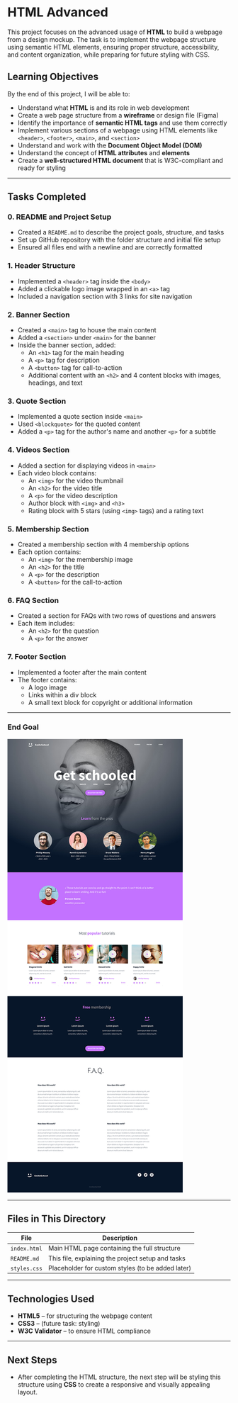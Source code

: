 # HTML Advanced

This project focuses on the advanced usage of **HTML** to build a webpage from a design mockup. The task is to implement the webpage structure using semantic HTML elements, ensuring proper structure, accessibility, and content organization, while preparing for future styling with CSS.

## Learning Objectives

By the end of this project, I will be able to:

- Understand what **HTML** is and its role in web development
- Create a web page structure from a **wireframe** or design file (Figma)
- Identify the importance of **semantic HTML tags** and use them correctly
- Implement various sections of a webpage using HTML elements like `<header>`, `<footer>`, `<main>`, and `<section>`
- Understand and work with the **Document Object Model (DOM)**
- Understand the concept of **HTML attributes** and **elements**
- Create a **well-structured HTML document** that is W3C-compliant and ready for styling

---

## Tasks Completed

### 0. **README and Project Setup**
- Created a `README.md` to describe the project goals, structure, and tasks
- Set up GitHub repository with the folder structure and initial file setup
- Ensured all files end with a newline and are correctly formatted

### 1. **Header Structure**
- Implemented a `<header>` tag inside the `<body>`
- Added a clickable logo image wrapped in an `<a>` tag
- Included a navigation section with 3 links for site navigation

### 2. **Banner Section**
- Created a `<main>` tag to house the main content
- Added a `<section>` under `<main>` for the banner
- Inside the banner section, added:
  - An `<h1>` tag for the main heading
  - A `<p>` tag for description
  - A `<button>` tag for call-to-action
  - Additional content with an `<h2>` and 4 content blocks with images, headings, and text

### 3. **Quote Section**
- Implemented a quote section inside `<main>`
- Used `<blockquote>` for the quoted content
- Added a `<p>` tag for the author's name and another `<p>` for a subtitle

### 4. **Videos Section**
- Added a section for displaying videos in `<main>`
- Each video block contains:
  - An `<img>` for the video thumbnail
  - An `<h2>` for the video title
  - A `<p>` for the video description
  - Author block with `<img>` and `<h3>`
  - Rating block with 5 stars (using `<img>` tags) and a rating text

### 5. **Membership Section**
- Created a membership section with 4 membership options
- Each option contains:
  - An `<img>` for the membership image
  - An `<h2>` for the title
  - A `<p>` for the description
  - A `<button>` for the call-to-action

### 6. **FAQ Section**
- Created a section for FAQs with two rows of questions and answers
- Each item includes:
  - An `<h2>` for the question
  - A `<p>` for the answer

### 7. **Footer Section**
- Implemented a footer after the main content
- The footer contains:
  - A logo image
  - Links within a div block
  - A small text block for copyright or additional information

---

### End Goal

![Figma Image](<fig file.jpg>)

---

## Files in This Directory

| File            | Description                                      |
|-----------------|--------------------------------------------------|
| `index.html`    | Main HTML page containing the full structure     |
| `README.md`     | This file, explaining the project setup and tasks |
| `styles.css`    | Placeholder for custom styles (to be added later) |

---

## Technologies Used

- **HTML5** – for structuring the webpage content
- **CSS3** – (future task: styling)
- **W3C Validator** – to ensure HTML compliance

---

## Next Steps

- After completing the HTML structure, the next step will be styling this structure using **CSS** to create a responsive and visually appealing layout.